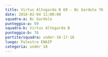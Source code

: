 ```yaml
---
title: Virtus Altogarda B 69 - Bc Gardolo 76
date: 2018-02-04 11:00:00
squadra-a: Bc Gardolo
punteggio-a: 69
squadra-b: Virtus Altogarda B
punteggio-b: 76
partite/squadra: under-18-17-18
luogo: Palestra ENAIP
categoria: under 18
---
```

